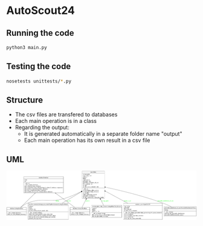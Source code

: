 # AutoScout24


## Running the code

```bash
python3 main.py
```


## Testing the code

```bash
nosetests unittests/*.py
```


## Structure
- The csv files are transfered to databases
- Each main operation is in a class
- Regarding the output:
    - It is generated automatically in a separate folder name "output"
    - Each main operation has its own result in a csv file


## UML
![Screenshot](uml.png)

